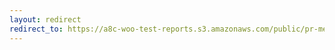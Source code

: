 ```yaml
---
layout: redirect
redirect_to: https://a8c-woo-test-reports.s3.amazonaws.com/public/pr-merge/39357/e2e/index.html
---
```

